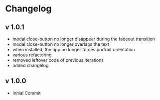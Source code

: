 # Changelog

## v 1.0.1
* modal close-button no longer disappear during the fadeout transition
* modal close-button no longer overlaps the text
* when installed, the app no longer forces portrait orientation
* various refactoring
* removed leftover code of previous iterations
* added changelog


## v 1.0.0
* Initial Commit